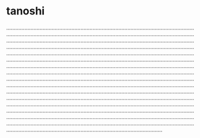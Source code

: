 # tanoshi

.......................................................................................................................................................................................................................................................................................................................................................................................................................................................................................................................................................................................................................................................................................................................................................................................................................................................................................................................................................................................................................................................................................................................................................................................................................................................................................................................................................................................................................................................................................................................................................................................................................................................................................................................................................................................................................................................................................................................................................................................................................................................................................................................................................................